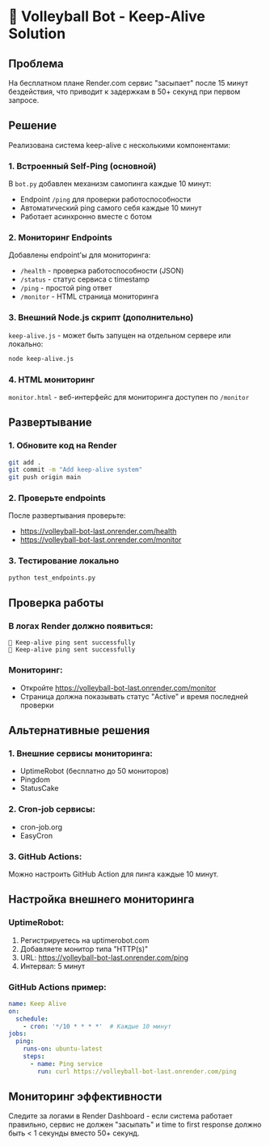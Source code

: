 # 🏐 Volleyball Bot - Keep-Alive Solution

## Проблема
На бесплатном плане Render.com сервис "засыпает" после 15 минут бездействия, что приводит к задержкам в 50+ секунд при первом запросе.

## Решение
Реализована система keep-alive с несколькими компонентами:

### 1. Встроенный Self-Ping (основной)
В `bot.py` добавлен механизм самопинга каждые 10 минут:
- Endpoint `/ping` для проверки работоспособности
- Автоматический ping самого себя каждые 10 минут
- Работает асинхронно вместе с ботом

### 2. Мониторинг Endpoints
Добавлены endpoint'ы для мониторинга:
- `/health` - проверка работоспособности (JSON)
- `/status` - статус сервиса с timestamp
- `/ping` - простой ping ответ  
- `/monitor` - HTML страница мониторинга

### 3. Внешний Node.js скрипт (дополнительно)
`keep-alive.js` - может быть запущен на отдельном сервере или локально:
```bash
node keep-alive.js
```

### 4. HTML мониторинг
`monitor.html` - веб-интерфейс для мониторинга доступен по `/monitor`

## Развертывание

### 1. Обновите код на Render
```bash
git add .
git commit -m "Add keep-alive system"
git push origin main
```

### 2. Проверьте endpoints
После развертывания проверьте:
- https://volleyball-bot-last.onrender.com/health
- https://volleyball-bot-last.onrender.com/monitor

### 3. Тестирование локально
```bash
python test_endpoints.py
```

## Проверка работы

### В логах Render должно появиться:
```
🔄 Keep-alive ping sent successfully
🔄 Keep-alive ping sent successfully
```

### Мониторинг:
- Откройте https://volleyball-bot-last.onrender.com/monitor
- Страница должна показывать статус "Active" и время последней проверки

## Альтернативные решения

### 1. Внешние сервисы мониторинга:
- UptimeRobot (бесплатно до 50 мониторов)
- Pingdom
- StatusCake

### 2. Cron-job сервисы:
- cron-job.org
- EasyCron

### 3. GitHub Actions:
Можно настроить GitHub Action для пинга каждые 10 минут.

## Настройка внешнего мониторинга

### UptimeRobot:
1. Регистрируетесь на uptimerobot.com
2. Добавляете монитор типа "HTTP(s)"
3. URL: https://volleyball-bot-last.onrender.com/ping
4. Интервал: 5 минут

### GitHub Actions пример:
```yaml
name: Keep Alive
on:
  schedule:
    - cron: '*/10 * * * *'  # Каждые 10 минут
jobs:
  ping:
    runs-on: ubuntu-latest
    steps:
      - name: Ping service
        run: curl https://volleyball-bot-last.onrender.com/ping
```

## Мониторинг эффективности

Следите за логами в Render Dashboard - если система работает правильно, сервис не должен "засыпать" и time to first response должно быть < 1 секунды вместо 50+ секунд.
